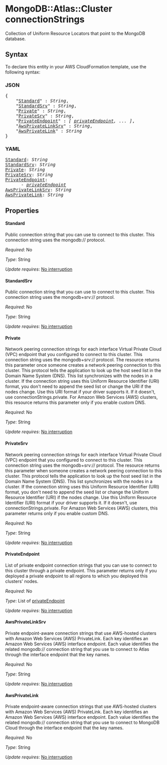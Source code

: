 # MongoDB::Atlas::Cluster connectionStrings

Collection of Uniform Resource Locators that point to the MongoDB database.

## Syntax

To declare this entity in your AWS CloudFormation template, use the following syntax:

### JSON

<pre>
{
    "<a href="#standard" title="Standard">Standard</a>" : <i>String</i>,
    "<a href="#standardsrv" title="StandardSrv">StandardSrv</a>" : <i>String</i>,
    "<a href="#private" title="Private">Private</a>" : <i>String</i>,
    "<a href="#privatesrv" title="PrivateSrv">PrivateSrv</a>" : <i>String</i>,
    "<a href="#privateendpoint" title="PrivateEndpoint">PrivateEndpoint</a>" : <i>[ <a href="privateendpoint.md">privateEndpoint</a>, ... ]</i>,
    "<a href="#awsprivatelinksrv" title="AwsPrivateLinkSrv">AwsPrivateLinkSrv</a>" : <i>String</i>,
    "<a href="#awsprivatelink" title="AwsPrivateLink">AwsPrivateLink</a>" : <i>String</i>
}
</pre>

### YAML

<pre>
<a href="#standard" title="Standard">Standard</a>: <i>String</i>
<a href="#standardsrv" title="StandardSrv">StandardSrv</a>: <i>String</i>
<a href="#private" title="Private">Private</a>: <i>String</i>
<a href="#privatesrv" title="PrivateSrv">PrivateSrv</a>: <i>String</i>
<a href="#privateendpoint" title="PrivateEndpoint">PrivateEndpoint</a>: <i>
      - <a href="privateendpoint.md">privateEndpoint</a></i>
<a href="#awsprivatelinksrv" title="AwsPrivateLinkSrv">AwsPrivateLinkSrv</a>: <i>String</i>
<a href="#awsprivatelink" title="AwsPrivateLink">AwsPrivateLink</a>: <i>String</i>
</pre>

## Properties

#### Standard

Public connection string that you can use to connect to this cluster. This connection string uses the mongodb:// protocol.

_Required_: No

_Type_: String

_Update requires_: [No interruption](https://docs.aws.amazon.com/AWSCloudFormation/latest/UserGuide/using-cfn-updating-stacks-update-behaviors.html#update-no-interrupt)

#### StandardSrv

Public connection string that you can use to connect to this cluster. This connection string uses the mongodb+srv:// protocol.

_Required_: No

_Type_: String

_Update requires_: [No interruption](https://docs.aws.amazon.com/AWSCloudFormation/latest/UserGuide/using-cfn-updating-stacks-update-behaviors.html#update-no-interrupt)

#### Private

Network peering connection strings for each interface Virtual Private Cloud (VPC) endpoint that you configured to connect to this cluster. This connection string uses the mongodb+srv:// protocol. The resource returns this parameter once someone creates a network peering connection to this cluster. This protocol tells the application to look up the host seed list in the Domain Name System (DNS). This list synchronizes with the nodes in a cluster. If the connection string uses this Uniform Resource Identifier (URI) format, you don't need to append the seed list or change the URI if the nodes change. Use this URI format if your driver supports it. If it doesn't, use connectionStrings.private. For Amazon Web Services (AWS) clusters, this resource returns this parameter only if you enable custom DNS.

_Required_: No

_Type_: String

_Update requires_: [No interruption](https://docs.aws.amazon.com/AWSCloudFormation/latest/UserGuide/using-cfn-updating-stacks-update-behaviors.html#update-no-interrupt)

#### PrivateSrv

Network peering connection strings for each interface Virtual Private Cloud (VPC) endpoint that you configured to connect to this cluster. This connection string uses the mongodb+srv:// protocol. The resource returns this parameter when someone creates a network peering connection to this cluster. This protocol tells the application to look up the host seed list in the Domain Name System (DNS). This list synchronizes with the nodes in a cluster. If the connection string uses this Uniform Resource Identifier (URI) format, you don't need to append the seed list or change the Uniform Resource Identifier (URI) if the nodes change. Use this Uniform Resource Identifier (URI) format if your driver supports it. If it doesn't, use connectionStrings.private. For Amazon Web Services (AWS) clusters, this parameter returns only if you enable custom DNS.

_Required_: No

_Type_: String

_Update requires_: [No interruption](https://docs.aws.amazon.com/AWSCloudFormation/latest/UserGuide/using-cfn-updating-stacks-update-behaviors.html#update-no-interrupt)

#### PrivateEndpoint

List of private endpoint connection strings that you can use to connect to this cluster through a private endpoint. This parameter returns only if you deployed a private endpoint to all regions to which you deployed this clusters' nodes.

_Required_: No

_Type_: List of <a href="privateendpoint.md">privateEndpoint</a>

_Update requires_: [No interruption](https://docs.aws.amazon.com/AWSCloudFormation/latest/UserGuide/using-cfn-updating-stacks-update-behaviors.html#update-no-interrupt)

#### AwsPrivateLinkSrv

Private endpoint-aware connection strings that use AWS-hosted clusters with Amazon Web Services (AWS) PrivateLink. Each key identifies an Amazon Web Services (AWS) interface endpoint. Each value identifies the related mongodb:// connection string that you use to connect to Atlas through the interface endpoint that the key names.

_Required_: No

_Type_: String

_Update requires_: [No interruption](https://docs.aws.amazon.com/AWSCloudFormation/latest/UserGuide/using-cfn-updating-stacks-update-behaviors.html#update-no-interrupt)

#### AwsPrivateLink

Private endpoint-aware connection strings that use AWS-hosted clusters with Amazon Web Services (AWS) PrivateLink. Each key identifies an Amazon Web Services (AWS) interface endpoint. Each value identifies the related mongodb:// connection string that you use to connect to MongoDB Cloud through the interface endpoint that the key names.

_Required_: No

_Type_: String

_Update requires_: [No interruption](https://docs.aws.amazon.com/AWSCloudFormation/latest/UserGuide/using-cfn-updating-stacks-update-behaviors.html#update-no-interrupt)

